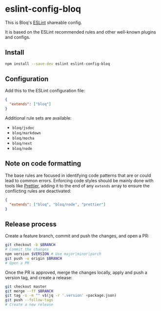 # eslint-config-bloq

This is Bloq's [ESLint](https://eslint.org) shareable config.

It is based on the ESLint recommended rules and other well-known plugins and configs.

## Install

```sh
npm install --save-dev eslint eslint-config-bloq
```

## Configuration

Add this to the ESLint configuration file:

```json
{
  "extends": ["bloq"]
}
```

Additional rule sets are available:

- `bloq/jsdoc`
- `bloq/markdown`
- `bloq/mocha`
- `bloq/next`
- `bloq/node`

## Note on code formatting

The base rules are focused in identifying code patterns that are or could lead to common errors.
Enforcing code styles should be mainly done with tools like [Prettier](https://prettier.io), adding it to the end of any `extends` array to ensure the conflicting rules are deactivated:

```json
{
  "extends": ["bloq", "bloq/node", "prettier"]
}
```

## Release process

Create a feature branch, commit and push the changes, and open a PR:

```sh
git checkout -b $BRANCH
# Commit the changes
npm version $VERSION # Use major|minor|parch
git push -u origin $BRANCH
# Open a PR
```

Once the PR is approved, merge the changes locally, apply and push a version tag, and create a release:

```sh
git checkout master
git merge --ff $BRANCH
git tag -s -m "" v$(jq -r '.version' <package.json)
git push --follow-tags
# Create a new release
```
